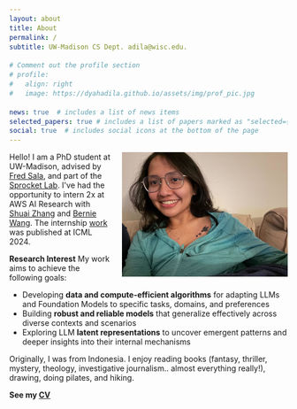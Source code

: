```yaml
---
layout: about
title: About
permalink: /
subtitle: UW-Madison CS Dept. adila@wisc.edu.

# Comment out the profile section
# profile:
#   align: right
#   image: https://dyahadila.github.io/assets/img/prof_pic.jpg

news: true  # includes a list of news items
selected_papers: true # includes a list of papers marked as "selected={true}"
social: true  # includes social icons at the bottom of the page
---
```


<div style="float: right; margin-left: 20px; margin-bottom: 10px;">
  <img src="/assets/img/prof_pic.jpg" alt="Profile Picture" width="300px">
</div>

Hello! I am a PhD student at UW-Madison, advised by [Fred Sala](https://pages.cs.wisc.edu/~fredsala/), and part of the [Sprocket Lab](https://sprocketlab.github.io/). I've had the opportunity to intern 2x at AWS AI Research with [Shuai Zhang](https://shuaizhang.tech/) and [Bernie Wang](https://www.mit.edu/~ywang02/). The internship [work](https://arxiv.org/pdf/2406.03631) was published at ICML 2024.

**Research Interest** My work aims to achieve the following goals:
- Developing **data and compute-efficient algorithms** for adapting LLMs and Foundation Models to specific tasks, domains, and preferences
- Building **robust and reliable models** that generalize effectively across diverse contexts and scenarios
- Exploring LLM **latent representations** to uncover emergent patterns and deeper insights into their internal mechanisms

Originally, I was from Indonesia. I enjoy reading books (fantasy, thriller, mystery, theology, investigative journalism.. almost everything really!), drawing, doing pilates, and hiking.

**See my [CV](../assets/pdf/CV.pdf)**